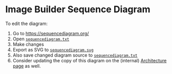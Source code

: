 # Image Builder Sequence Diagram

To edit the diagram:
1. Go to https://sequencediagram.org/
1. Open [`sequencediagram.txt`](./sequencediagram.txt)
1. Make changes
1. Export as SVG to [`sequencediagram.svg`](./sequencediagram.svg)
1. Also save changed diagram source to [`sequencediagram.txt`](./sequencediagram.txt)
1. Consider updating the copy of this diagram on the (internal) [Architecture page](https://www.notion.so/devtool/Architecture-0e39e570b10f4e8ba7b259629ee3cb74#eb026f0404ae42b898a662a665fcef49) as well.
